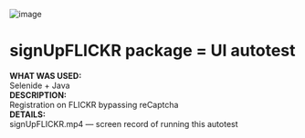 ![image](https://user-images.githubusercontent.com/91698487/158029939-69e1be14-985c-48fc-b8d1-604fd8566a00.png)
# signUpFLICKR package = UI autotest
<b>WHAT WAS USED:</b><br>
Selenide + Java<br>
<b>DESCRIPTION:</b><br>
Registration on FLICKR bypassing reCaptcha<br>
<b>DETAILS:</b><br>
signUpFLICKR.mp4 — screen record of running this autotest
